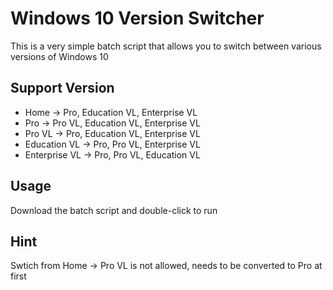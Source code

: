 # Windows 10 Version Switcher

This is a very simple batch script that allows you to switch between various versions of Windows 10

## Support Version

* Home -> Pro, Education VL, Enterprise VL
* Pro -> Pro VL, Education VL, Enterprise VL
* Pro VL -> Pro, Education VL, Enterprise VL
* Education VL -> Pro, Pro VL, Enterprise VL
* Enterprise VL -> Pro, Pro VL, Education VL

## Usage

Download the batch script and double-click to run

## Hint

Swtich from Home -> Pro VL is not allowed, needs to be converted to Pro at first
